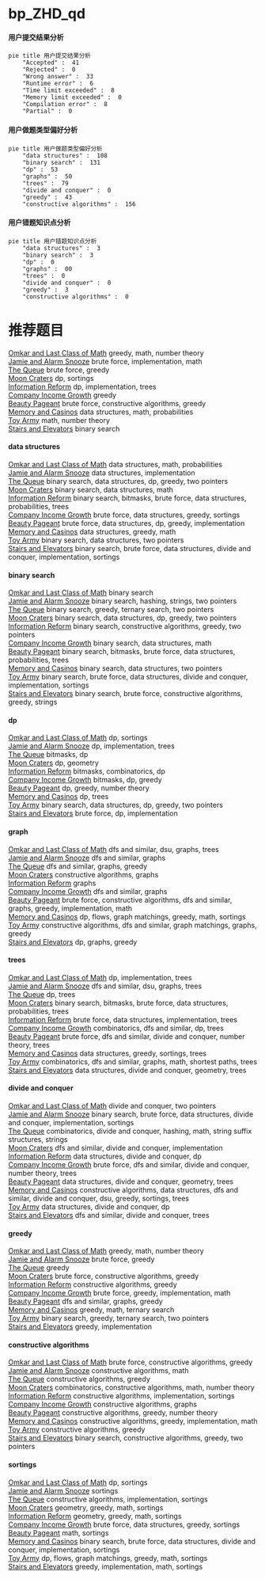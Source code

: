 # bp_ZHD_qd
<!-- tabs:start -->
#### **用户提交结果分析**

```mermaid
pie title 用户提交结果分析
    "Accepted" :  41
    "Rejected" :  0
    "Wrong answer" :  33
    "Runtime error" :  6
    "Time limit exceeded" :  8
    "Memory limit exceeded" :  0
    "Compilation error" :  8
    "Partial" :  0
```
#### **用户做题类型偏好分析**

```mermaid
pie title 用户做题类型偏好分析
    "data structures" :  108
    "binary search" :  131
    "dp" :  53
    "graphs" :  50
    "trees" :  79
    "divide and conquer" :  0
    "greedy" :  43
    "constructive algorithms" :  156
```
#### **用户错题知识点分析**

```mermaid
pie title 用户错题知识点分析
    "data structures" :  3
    "binary search" :  3
    "dp" :  0
    "graphs" :  00
    "trees" :  0
    "divide and conquer" :  0
    "greedy" :  3
    "constructive algorithms" :  0
```
<!-- tabs:end -->
# 推荐题目
[Omkar and Last Class of Math](http://codeforces.com/problemset/problem/1372/B)		greedy,
                        math,
                        number theory		  
[Jamie and Alarm Snooze](http://codeforces.com/problemset/problem/916/A)		brute force,
                        implementation,
                        math		  
[The Queue](http://codeforces.com/problemset/problem/767/B)		brute force,
                        greedy		  
[Moon Craters](http://codeforces.com/problemset/problem/39/C)		dp,
                        sortings		  
[Information Reform](http://codeforces.com/problemset/problem/70/E)		dp,
                        implementation,
                        trees		  
[Company Income Growth](http://codeforces.com/problemset/problem/39/B)		greedy		  
[Beauty Pageant](http://codeforces.com/problemset/problem/246/C)		brute force,
                        constructive algorithms,
                        greedy		  
[Memory and Casinos](http://codeforces.com/problemset/problem/712/E)		data structures,
                        math,
                        probabilities		  
[Toy Army](http://codeforces.com/problemset/problem/84/A)		math,
                        number theory		  
[Stairs and Elevators](https://codeforces.com/contest/966/problem/A)		binary search		  
<!-- tabs:start -->
#### **data structures**
[Omkar and Last Class of Math](http://codeforces.com/problemset/problem/712/E)		data structures,
                        math,
                        probabilities		  
[Jamie and Alarm Snooze](http://codeforces.com/problemset/problem/1252/C)		data structures,
                        implementation		  
[The Queue](http://codeforces.com/problemset/problem/1492/C)		binary search,
                        data structures,
                        dp,
                        greedy,
                        two pointers		  
[Moon Craters](http://codeforces.com/problemset/problem/1490/G)		binary search,
                        data structures,
                        math		  
[Information Reform](http://codeforces.com/problemset/problem/1479/D)		binary search,
                        bitmasks,
                        brute force,
                        data structures,
                        probabilities,
                        trees		  
[Company Income Growth](http://codeforces.com/problemset/problem/1497/A)		brute force,
                        data structures,
                        greedy,
                        sortings		  
[Beauty Pageant](http://codeforces.com/problemset/problem/1491/C)		brute force,
                        data structures,
                        dp,
                        greedy,
                        implementation		  
[Memory and Casinos](http://codeforces.com/problemset/problem/1492/B)		data structures,
                        greedy,
                        math		  
[Toy Army](http://codeforces.com/problemset/problem/1436/E)		binary search,
                        data structures,
                        two pointers		  
[Stairs and Elevators](http://codeforces.com/problemset/problem/1461/D)		binary search,
                        brute force,
                        data structures,
                        divide and conquer,
                        implementation,
                        sortings		  
#### **binary search**
[Omkar and Last Class of Math](https://codeforces.com/contest/966/problem/A)		binary search		  
[Jamie and Alarm Snooze](http://codeforces.com/problemset/problem/762/C)		binary search,
                        hashing,
                        strings,
                        two pointers		  
[The Queue](http://codeforces.com/problemset/problem/939/E)		binary search,
                        greedy,
                        ternary search,
                        two pointers		  
[Moon Craters](http://codeforces.com/problemset/problem/1492/C)		binary search,
                        data structures,
                        dp,
                        greedy,
                        two pointers		  
[Information Reform](http://codeforces.com/problemset/problem/1463/D)		binary search,
                        constructive algorithms,
                        greedy,
                        two pointers		  
[Company Income Growth](http://codeforces.com/problemset/problem/1490/G)		binary search,
                        data structures,
                        math		  
[Beauty Pageant](http://codeforces.com/problemset/problem/1479/D)		binary search,
                        bitmasks,
                        brute force,
                        data structures,
                        probabilities,
                        trees		  
[Memory and Casinos](http://codeforces.com/problemset/problem/1436/E)		binary search,
                        data structures,
                        two pointers		  
[Toy Army](http://codeforces.com/problemset/problem/1461/D)		binary search,
                        brute force,
                        data structures,
                        divide and conquer,
                        implementation,
                        sortings		  
[Stairs and Elevators](http://codeforces.com/problemset/problem/1493/C)		binary search,
                        brute force,
                        constructive algorithms,
                        greedy,
                        strings		  
#### **dp**
[Omkar and Last Class of Math](http://codeforces.com/problemset/problem/39/C)		dp,
                        sortings		  
[Jamie and Alarm Snooze](http://codeforces.com/problemset/problem/70/E)		dp,
                        implementation,
                        trees		  
[The Queue](https://codeforces.com/contest/1058/problem/E)		bitmasks,
                        dp		  
[Moon Craters](https://codeforces.com/contest/1074/problem/C)		dp,
                        geometry		  
[Information Reform](http://codeforces.com/problemset/problem/1292/F)		bitmasks,
                        combinatorics,
                        dp		  
[Company Income Growth](http://codeforces.com/problemset/problem/938/F)		bitmasks,
                        dp,
                        greedy		  
[Beauty Pageant](http://codeforces.com/problemset/problem/1005/D)		dp,
                        greedy,
                        number theory		  
[Memory and Casinos](http://codeforces.com/problemset/problem/512/D)		dp,
                        trees		  
[Toy Army](http://codeforces.com/problemset/problem/1492/C)		binary search,
                        data structures,
                        dp,
                        greedy,
                        two pointers		  
[Stairs and Elevators](https://codeforces.com/contest/1457/problem/C)		brute force,
                        dp,
                        implementation		  
#### **graph**
[Omkar and Last Class of Math](http://codeforces.com/problemset/problem/466/E)		dfs and similar,
                        dsu,
                        graphs,
                        trees		  
[Jamie and Alarm Snooze](http://codeforces.com/problemset/problem/34/D)		dfs and similar,
                        graphs		  
[The Queue](http://codeforces.com/problemset/problem/1250/N)		dfs and similar,
                        graphs,
                        greedy		  
[Moon Craters](http://codeforces.com/problemset/problem/1242/E)		constructive algorithms,
                        graphs		  
[Information Reform](http://codeforces.com/problemset/problem/1284/G)		graphs		  
[Company Income Growth](http://codeforces.com/problemset/problem/744/A)		dfs and similar,
                        graphs		  
[Beauty Pageant](http://codeforces.com/problemset/problem/1487/C)		brute force,
                        constructive algorithms,
                        dfs and similar,
                        graphs,
                        greedy,
                        implementation,
                        math		  
[Memory and Casinos](http://codeforces.com/problemset/problem/1437/C)		dp,
                        flows,
                        graph matchings,
                        greedy,
                        math,
                        sortings		  
[Toy Army](http://codeforces.com/problemset/problem/1470/D)		constructive algorithms,
                        dfs and similar,
                        graph matchings,
                        graphs,
                        greedy		  
[Stairs and Elevators](http://codeforces.com/problemset/problem/1476/C)		dp,
                        graphs,
                        greedy		  
#### **trees**
[Omkar and Last Class of Math](http://codeforces.com/problemset/problem/70/E)		dp,
                        implementation,
                        trees		  
[Jamie and Alarm Snooze](http://codeforces.com/problemset/problem/466/E)		dfs and similar,
                        dsu,
                        graphs,
                        trees		  
[The Queue](http://codeforces.com/problemset/problem/512/D)		dp,
                        trees		  
[Moon Craters](http://codeforces.com/problemset/problem/1479/D)		binary search,
                        bitmasks,
                        brute force,
                        data structures,
                        probabilities,
                        trees		  
[Information Reform](http://codeforces.com/problemset/problem/1511/C)		brute force,
                        data structures,
                        implementation,
                        trees		  
[Company Income Growth](http://codeforces.com/problemset/problem/1499/F)		combinatorics,
                        dfs and similar,
                        dp,
                        trees		  
[Beauty Pageant](http://codeforces.com/problemset/problem/1491/E)		brute force,
                        dfs and similar,
                        divide and conquer,
                        number theory,
                        trees		  
[Memory and Casinos](http://codeforces.com/problemset/problem/1466/D)		data structures,
                        greedy,
                        sortings,
                        trees		  
[Toy Army](http://codeforces.com/problemset/problem/1495/D)		combinatorics,
                        dfs and similar,
                        graphs,
                        math,
                        shortest paths,
                        trees		  
[Stairs and Elevators](http://codeforces.com/problemset/problem/1303/G)		data structures,
                        divide and conquer,
                        geometry,
                        trees		  
#### **divide and conquer**
[Omkar and Last Class of Math](http://codeforces.com/problemset/problem/364/E)		divide and conquer,
                        two pointers		  
[Jamie and Alarm Snooze](http://codeforces.com/problemset/problem/1461/D)		binary search,
                        brute force,
                        data structures,
                        divide and conquer,
                        implementation,
                        sortings		  
[The Queue](http://codeforces.com/problemset/problem/1466/G)		combinatorics,
                        divide and conquer,
                        hashing,
                        math,
                        string suffix structures,
                        strings		  
[Moon Craters](http://codeforces.com/problemset/problem/1490/D)		dfs and similar,
                        divide and conquer,
                        implementation		  
[Information Reform](https://codeforces.com/contest/1483/problem/C)		data structures,
                        divide and conquer,
                        dp		  
[Company Income Growth](http://codeforces.com/problemset/problem/1491/E)		brute force,
                        dfs and similar,
                        divide and conquer,
                        number theory,
                        trees		  
[Beauty Pageant](http://codeforces.com/problemset/problem/1303/G)		data structures,
                        divide and conquer,
                        geometry,
                        trees		  
[Memory and Casinos](http://codeforces.com/problemset/problem/1494/D)		constructive algorithms,
                        data structures,
                        dfs and similar,
                        divide and conquer,
                        dsu,
                        greedy,
                        sortings,
                        trees		  
[Toy Army](http://codeforces.com/problemset/problem/1482/E)		data structures,
                        divide and conquer,
                        dp		  
[Stairs and Elevators](http://codeforces.com/problemset/problem/566/C)		dfs and similar,
                        divide and conquer,
                        trees		  
#### **greedy**
[Omkar and Last Class of Math](http://codeforces.com/problemset/problem/1372/B)		greedy,
                        math,
                        number theory		  
[Jamie and Alarm Snooze](http://codeforces.com/problemset/problem/767/B)		brute force,
                        greedy		  
[The Queue](http://codeforces.com/problemset/problem/39/B)		greedy		  
[Moon Craters](http://codeforces.com/problemset/problem/246/C)		brute force,
                        constructive algorithms,
                        greedy		  
[Information Reform](http://codeforces.com/problemset/problem/231/B)		constructive algorithms,
                        greedy		  
[Company Income Growth](http://codeforces.com/problemset/problem/734/B)		brute force,
                        greedy,
                        implementation,
                        math		  
[Beauty Pageant](http://codeforces.com/problemset/problem/1250/N)		dfs and similar,
                        graphs,
                        greedy		  
[Memory and Casinos](https://codeforces.com/contest/1435/problem/E)		greedy,
                        math,
                        ternary search		  
[Toy Army](http://codeforces.com/problemset/problem/939/E)		binary search,
                        greedy,
                        ternary search,
                        two pointers		  
[Stairs and Elevators](http://codeforces.com/problemset/problem/574/A)		greedy,
                        implementation		  
#### **constructive algorithms**
[Omkar and Last Class of Math](http://codeforces.com/problemset/problem/246/C)		brute force,
                        constructive algorithms,
                        greedy		  
[Jamie and Alarm Snooze](http://codeforces.com/problemset/problem/509/D)		constructive algorithms,
                        math		  
[The Queue](http://codeforces.com/problemset/problem/231/B)		constructive algorithms,
                        greedy		  
[Moon Craters](http://codeforces.com/problemset/problem/894/B)		combinatorics,
                        constructive algorithms,
                        math,
                        number theory		  
[Information Reform](http://codeforces.com/problemset/problem/347/A)		constructive algorithms,
                        implementation,
                        sortings		  
[Company Income Growth](http://codeforces.com/problemset/problem/1242/E)		constructive algorithms,
                        graphs		  
[Beauty Pageant](http://codeforces.com/problemset/problem/1325/A)		constructive algorithms,
                        greedy,
                        number theory		  
[Memory and Casinos](https://codeforces.com/contest/1330/problem/C)		constructive algorithms,
                        greedy,
                        implementation,
                        math		  
[Toy Army](http://codeforces.com/problemset/problem/1493/A)		constructive algorithms,
                        greedy		  
[Stairs and Elevators](http://codeforces.com/problemset/problem/1463/D)		binary search,
                        constructive algorithms,
                        greedy,
                        two pointers		  
#### **sortings**
[Omkar and Last Class of Math](http://codeforces.com/problemset/problem/39/C)		dp,
                        sortings		  
[Jamie and Alarm Snooze](http://codeforces.com/problemset/problem/53/D)		sortings		  
[The Queue](http://codeforces.com/problemset/problem/347/A)		constructive algorithms,
                        implementation,
                        sortings		  
[Moon Craters](https://codeforces.com/contest/1496/problem/C)		geometry,
                        greedy,
                        math,
                        sortings		  
[Information Reform](http://codeforces.com/problemset/problem/1495/A)		geometry,
                        greedy,
                        math,
                        sortings		  
[Company Income Growth](http://codeforces.com/problemset/problem/1497/A)		brute force,
                        data structures,
                        greedy,
                        sortings		  
[Beauty Pageant](http://codeforces.com/problemset/problem/1427/A)		math,
                        sortings		  
[Memory and Casinos](http://codeforces.com/problemset/problem/1461/D)		binary search,
                        brute force,
                        data structures,
                        divide and conquer,
                        implementation,
                        sortings		  
[Toy Army](http://codeforces.com/problemset/problem/1437/C)		dp,
                        flows,
                        graph matchings,
                        greedy,
                        math,
                        sortings		  
[Stairs and Elevators](http://codeforces.com/problemset/problem/1473/A)		greedy,
                        implementation,
                        math,
                        sortings		  
<!-- tabs:end -->
